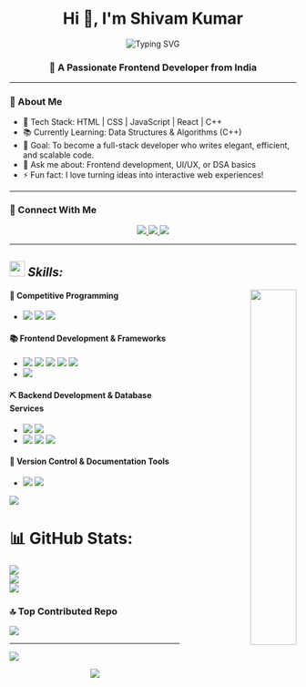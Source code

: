<!-- Profile Header -->
<h1 align="center">Hi 👋, I'm Shivam Kumar</h1>
<p align="center">
  <img src="https://readme-typing-svg.demolab.com?font=Fira+Code&pause=1000&color=D2042D&center=true&vCenter=true&width=435&lines=%F0%9F%8C%9F+Frontend+Developer" alt="Typing SVG" />
</p>
<h3 align="center">🚀 A Passionate Frontend Developer from India</h3>

---

### 🌟 About Me
- 🚀 Tech Stack: HTML | CSS | JavaScript | React | C++
- 📚 Currently Learning: Data Structures & Algorithms (C++)
- 🌱 Goal: To become a full-stack developer who writes elegant, efficient, and scalable code.
- 💬 Ask me about: Frontend development, UI/UX, or DSA basics
- ⚡ Fun fact: I love turning ideas into interactive web experiences!

---



### 🔗 Connect With Me
<p align="center">
  <a href="https://www.linkedin.com/in/shivam-kumar-88b154320/" target="_blank">
    <img src="https://img.shields.io/badge/LinkedIn-%230A66C2.svg?&style=for-the-badge&logo=linkedin&logoColor=white" />
  </a>
  <a href="https://leetcode.com/u/TmjY2BLCIq/" target="_blank">
    <img src="https://img.shields.io/badge/LeetCode-%23FFA116.svg?&style=for-the-badge&logo=leetcode&logoColor=white" />
  </a>
  <a href="https://www.geeksforgeeks.org/user/shivam2xjg7/" target="_blank">
    <img src="https://img.shields.io/badge/GeeksforGeeks-%230F9D58.svg?&style=for-the-badge&logo=geeksforgeeks&logoColor=white" />
  </a>
</p>

---

<!-- Skill Section -->

## <img src="https://media2.giphy.com/media/QssGEmpkyEOhBCb7e1/giphy.gif?cid=ecf05e47a0n3gi1bfqntqmob8g9aid1oyj2wr3ds3mg700bl&rid=giphy.gif" width ="27"><i> Skills: </i>

<!-- Banners 4th Phase : SpiderMan -->
<p align = 'right'>
<img align='right' src="https://media.tenor.com/fOD0TBLKQg8AAAAi/spider-man-no-way-home-marvel-studios.gif" width="40%">
</p>
<!-- Banners 4th Phase : SpiderMan -->

#### 🦖 Competitive Programming

- ![](https://ziadoua.github.io/m3-Markdown-Badges/badges/C/c2.svg)
  ![](https://ziadoua.github.io/m3-Markdown-Badges/badges/C++/c++1.svg)
  ![](https://ziadoua.github.io/m3-Markdown-Badges/badges/VisualStudioCode/visualstudiocode3.svg)

#### 📚 Frontend Development & Frameworks

- ![](https://ziadoua.github.io/m3-Markdown-Badges/badges/HTML/html1.svg)
  ![](https://ziadoua.github.io/m3-Markdown-Badges/badges/CSS/css2.svg)
  ![](https://ziadoua.github.io/m3-Markdown-Badges/badges/Javascript/javascript3.svg)
  ![](https://ziadoua.github.io/m3-Markdown-Badges/badges/React/react2.svg)
  ![](https://ziadoua.github.io/m3-Markdown-Badges/badges/NextJS/nextjs3.svg)
- ![](https://ziadoua.github.io/m3-Markdown-Badges/badges/TailwindCSS/tailwindcss1.svg)

#### ⛏️ Backend Development & Database Services

- ![](https://ziadoua.github.io/m3-Markdown-Badges/badges/NodeJS/nodejs2.svg)
  ![](https://ziadoua.github.io/m3-Markdown-Badges/badges/Express/express3.svg)
- ![](https://ziadoua.github.io/m3-Markdown-Badges/badges/MySQL/mysql3.svg)
  ![](https://ziadoua.github.io/m3-Markdown-Badges/badges/MongoDB/mongodb1.svg)
  ![](https://ziadoua.github.io/m3-Markdown-Badges/badges/Supabase/supabase1.svg)


#### 🚦 Version Control & Documentation Tools

- ![](https://ziadoua.github.io/m3-Markdown-Badges/badges/Git/git1.svg)
  ![](https://ziadoua.github.io/m3-Markdown-Badges/badges/Github/github1.svg)

<!-- Skill Section -->

<img src="https://user-images.githubusercontent.com/73097560/115834477-dbab4500-a447-11eb-908a-139a6edaec5c.gif">



# 📊 GitHub Stats:
![](https://github-readme-stats.vercel.app/api?username=Student-JSS&theme=dark&hide_border=false&include_all_commits=false&count_private=true)<br/>
![](https://nirzak-streak-stats.vercel.app/?user=Student-JSS&theme=dark&hide_border=false)<br/>
![](https://github-readme-stats.vercel.app/api/top-langs/?username=Student-JSS&theme=dark&hide_border=false&include_all_commits=false&count_private=true&layout=compact)




### 🔝 Top Contributed Repo
![](https://github-contributor-stats.vercel.app/api?username=Student-JSS&limit=5&theme=radical&combine_all_yearly_contributions=true)

---
[![](https://visitcount.itsvg.in/api?id=Student-JSS&icon=0&color=0)](https://visitcount.itsvg.in)

<!-- Proudly created with GPRM ( https://gprm.itsvg.in ) -->
<!--Footer--> 
<p align="center">
  <img src="https://capsule-render.vercel.app/api?type=waving&color=gradient&height=65&section=footer"/>
</p>
